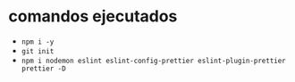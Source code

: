 # comandos ejecutados
- `npm i -y`
- `git init`
- `npm i nodemon eslint eslint-config-prettier eslint-plugin-prettier prettier -D`
